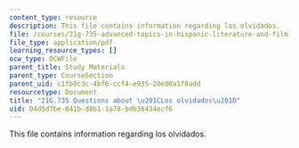 ```yaml
---
content_type: resource
description: This file contains information regarding los olvidados.
file: /courses/21g-735-advanced-topics-in-hispanic-literature-and-film-the-films-of-luis-bunuel-fall-2013/04d5d7be841bd8b11a78bdb36434ecf6_MIT21G_735F13_Ques_olvida.pdf
file_type: application/pdf
learning_resource_types: []
ocw_type: OCWFile
parent_title: Study Materials
parent_type: CourseSection
parent_uid: c1fb9c3c-4bf6-ccf4-e935-20e00a1f8add
resourcetype: Document
title: "21G.735 Questions about \u201CLos olvidados\u201D"
uid: 04d5d7be-841b-d8b1-1a78-bdb36434ecf6
---
```

This file contains information regarding los olvidados.

